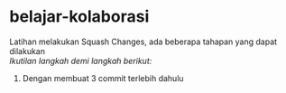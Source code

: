 # belajar-kolaborasi
Latihan melakukan Squash Changes, ada beberapa tahapan yang dapat dilakukan  
*Ikutilan langkah demi langkah berikut:*<br> 
1. Dengan membuat 3 commit terlebih dahulu 
